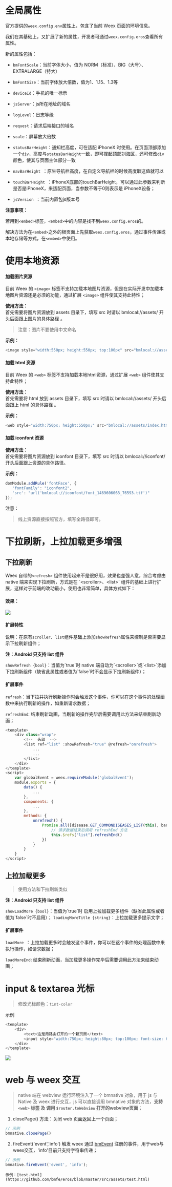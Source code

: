 # 全局属性

官方提供的`weex.config.env`属性上，包含了当前 Weex 页面的环境信息。

我们在其基础上，又扩展了新的属性，开发者可通过`weex.config.eros`查看所有属性。

新的属性包括：

- `bmFontScale`：当前字体大小，值为 NORM（标准）、BIG（大号）、EXTRALARGE（特大）
 
- `bmFontSize`：当前字体放大倍数，值为1、1.15、1.3等
 
- `deviceId`：手机的唯一标示

- `jsServer`：js所在地址的域名
 
- `logLevel`：日志等级
 
- `request`：请求后端接口的域名
 
- `scale`：屏幕放大倍数
 
- `statusBarHeight`：通知栏高度，可在适配 iPhoneX 时使用。在页面顶部添加一个`div`，高度与`statusBarHeight`一致，即可撑起顶部刘海区，还可修改`div`颜色，使其与页面主体部分一致
- `navBarHeight `：原生导航栏高度，在自定义导航栏的时候高度取这值就可以
- `touchBarHeight `：iPhoneX底部的touchBarHeight，可以通过此参数来判断是否是iPhoneX，来适配页面，当参数不等于0则表示是 iPhoneX设备；
- `jsVersion `：当前内置包js版本号

**注意事项：**

 若用到`<embed>`标签，`<embed>`中的内容是找不到`weex.config.eros`的。
 
 解决方法为在`<embed>`之外的根页面上先获取`weex.config.eros`，通过事件传递或本地存储等方式，在`<embed>`中使用。

# 使用本地资源

#### 加载图片资源

目前 Weex 的 `<image>` 标签不支持加载本地图片资源，但是在实际开发中加载本地图片资源还是必须的功能，通过扩展 `<image>` 组件使其支持此特性；

**使用方法：**  
首先需要将图片资源放到 assets 目录下，填写 src 时请以 bmlocal://assets/ 开头后面跟上图片的具体路径 。

> 注意：图片不要使用中文命名

**示例：**

```js
<image style="width:550px; height:550px; top:100px" src="bmlocal://assets/logo.png"></image>
```

#### 加载 html 资源

目前 Weex 的 `<web>` 标签不支持加载本地html资源，通过扩展 `<web>` 组件使其支持此特性；

**使用方法：**  
首先需要将 html 放到 assets 目录下，填写 src 时请以 bmlocal://assets/ 开头后面跟上 html 的具体路径 。

**示例：**

```js
<web style="width:750px; height:550px;" src="bmlocal://assets/index.html"></web>
```

#### 加载 iconfont 资源

**使用方法：**  
首先需要将图片资源放到 iconfont 目录下，填写 src 时请以 bmlocal://iconfont/ 开头后面跟上资源的具体路径。

**示例：**

```js
domModule.addRule('fontFace', {
   'fontFamily': "iconfont2",
   'src': "url('bmlocal://iconfont/font_1469606063_76593.ttf')"
});
```
注意：
> 线上资源直接按照官方，填写全路径即可。


# 下拉刷新，上拉加载更多增强

## 下拉刷新

Weex 自带的`<refresh>` 组件使用起来不是很好用，效果也差强人意，综合考虑由 native 端来实现下拉刷新，方式是在 \`&lt;scroller&gt;、&lt;list&gt;\` 组件的基础上进行扩展，这样对于前端的改动最小，使用也非常简单，具体方式如下：

#### 效果：

![](https://img.benmu-health.com/gitbook/show4.gif)

#### 扩展特性

说明：在原有`scroller`、`list`组件基础上添加`showRefresh`属性来控制是否需要显示下拉刷新组件；

**注：Android 只支持 list 组件**

`showRefresh {bool}`：当值为\`true\`时 native 端自动为\`&lt;scroller&gt;\`或\`&lt;list&gt;\`添加下拉刷新组件（缺省此属性或者值为\`false\`时不会显示下拉刷新组件）；

#### 扩展事件

`refresh`：当下拉并执行刷新操作时会触发这个事件，你可以在这个事件的处理函数中来执行刷新的操作，如重新请求数据；

`refreshEnd`: 结束刷新动画，当刷新的操作完毕后需要调用此方法来结束刷新动画；

```js
<template>
    <div class="wrap">
        <!--  头部  -->
        <list ref="list" :showRefresh="true" @refresh="onrefresh">
            ...
            ...
        </list>
    </div>
</template>
<script>
    var globalEvent = weex.requireModule('globalEvent');
    module.exports = {
        data() {
            ...
        },
        components: {
            ...
        },
        methods: {
            onrefresh() {
                Promise.all([disease.GET_COMMONDISEASES_LIST(this), banner.GET_BANNER_LIST(this)]).then(() => {
                    // 请求数据结束后调用 refreshEnd 方法
                    this.$refs["list"].refreshEnd()
                })
            }
        }
    }
</script>
```

## 上拉加载更多

> 使用方法和下拉刷新类似

**注：Android 只支持 list 组件**

`showLoadMore {bool}`：当值为\`true\`时 启用上拉加载更多组件（缺省此属性或者值为\`false\`时不启用）；
`loadingMoreTitle {string}`：上拉加载更多提示文字；

#### 扩展事件

`loadMore `：上拉加载更多时会触发这个事件，你可以在这个事件的处理函数中来执行操作，如请求数据；

`loadMoreEnd`: 结束刷新动画，当加载更多操作完毕后需要调用此方法来结束动画；

# input & textarea 光标

> 修改光标颜色：`tint-color`

示例

```js
<template>
    <div>   
        <text>这是用路由打开的一个新页面</text>
        <input style="width:750px; height:80px; top:100px; font-size: 60px; tint-color: red;" type="text" placeholder="Input Text" value=""/>
    </div>
</template>
```

![](https://img.benmu-health.com/gitbook/showInput.gif)


# web 与 weex 交互
> native 端在 webview 运行环境注入了一个 bmnative 对象，用于 js 与 Native 及 weex 进行交互，js 可以直接调用 bmnative 对象的方法，**支持 `<web>` 标签 及 调用 `$router.toWebview` 打开的webview页面**；

1. closePage() 方法：关闭 web 页面返回上一个页面；
```js
// 示例
bmnative.closePage()
```

2. fireEvent('event','info') 触发 weex 通过 [bmEvent](https://bmfe.github.io/eros-docs/#/zh-cn/eros_widget?id=event%EF%BC%88%E5%8F%91%E5%B8%83%E8%AE%A2%E9%98%85%EF%BC%89) 注册的事件，用于web与weex交互，'info'目前只支持字符串传递；
```js
// 示例
bmnative.fireEvent('event', 'info');
```

	示例：[test.html](https://github.com/bmfe/eros/blob/master/src/assets/test.html)

